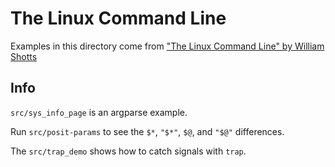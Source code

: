 # The Linux Command Line
Examples in this directory come from ["The Linux Command Line" by William
Shotts](https://linuxcommand.org/tlcl.php)

## Info
`src/sys_info_page` is an argparse example.

Run `src/posit-params` to see the `$*`, `"$*"`, `$@`, and `"$@"` differences.

The `src/trap_demo` shows how to catch signals with `trap`.

